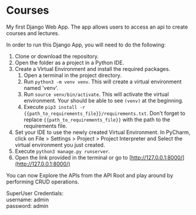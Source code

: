 # Courses
My first Django Web App. The app allows users to access an api to create courses and lectures.

In order to run this Django App, you will need to do the following:

1. Clone or download the repository.
2. Open the folder as a project in a Python IDE.
3. Create a Virtual Environment and install the required packages.
   1. Open a terminal in the project directory.
   2. Run `python3 -m venv venv`. This will create a virtual environment named 'venv'.
   3. Run `source venv/bin/activate`. This will activate the virtual environment. Your should be able to see `(venv)` at the beginning.
   4. Execute `pip3 install -r {{path_to_requirements_file}}/requirements.txt`. Don't forget to replace `{{path_to_requirements_file}}` with the path to the requirements file.
4. Set your IDE to use the newly created Virtual Environment. In PyCharm, click on File > Settings > Project > Project Interpreter and Select the virtual environment you just created.
5. Execute `python3 manage.py runserver`.
6. Open the link provided in the terminal or go to [http://127.0.0.1:8000/](http://127.0.0.1:8000/)

You can now Explore the APIs from the API Root and play around by performing CRUD operations.

SuperUser Credentials:   
username: admin   
password: admin   

